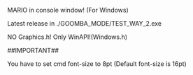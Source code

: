 MARIO in console window! (For Windows)

Latest release in ./GOOMBA_MODE/TEST_WAY_2.exe

NO Graphics.h! Only WinAPI!(Windows.h)

##IMPORTANT##

You have to set cmd font-size to 8pt (Default font-size is 16pt)
